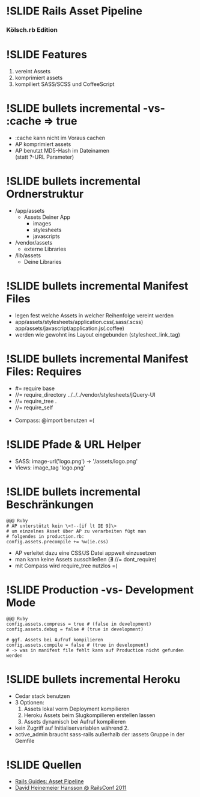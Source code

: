 !SLIDE
Rails Asset Pipeline
====================
### Kölsch.rb Edition

!SLIDE
Features
========
1. vereint Assets
2. komprimiert assets
3. kompiliert SASS/SCSS und CoffeeScript


!SLIDE bullets incremental
-vs- :cache => true
===================
* :cache kann nicht im Voraus cachen
* AP komprimiert assets
* AP benutzt MD5-Hash im Dateinamen<br>(statt ?-URL Parameter)


!SLIDE bullets incremental
Ordnerstruktur
==============
* /app/assets
  - Assets Deiner App
    + images
    + stylesheets
    + javascripts
* /vendor/assets
  - externe Libraries
* /lib/assets
  - Deine Libraries


!SLIDE bullets incremental
Manifest Files
==============
* legen fest welche Assets in welcher Reihenfolge vereint werden
* app/assets/stylesheets/application.css(.sass/.scss)<br>app/assets/javascript/application.js(.coffee)
* werden wie gewohnt ins Layout eingebunden (stylesheet\_link\_tag)


!SLIDE bullets incremental
Manifest Files: Requires
========================
* \#= require base
* //= require_directory ../../../vendor/stylesheets/jQuery-UI
* //= require_tree .
* //= require_self
<br><br>
* Compass: @import benutzen =(


!SLIDE
Pfade & URL Helper
==================
* SASS: image-url('logo.png') -> '/assets/logo.png'
* Views: image_tag 'logo.png'


!SLIDE bullets incremental
Beschränkungen
==============

    @@@ Ruby
    # AP unterstützt kein \<!--[if lt IE 9]\>
    # um einzelnes Asset über AP zu verarbeiten fügt man
    # folgendes in production.rb:
    config.assets.precompile += %w(ie.css)
* AP verleitet dazu eine CSS/JS Datei appweit einzusetzen
* man kann keine Assets ausschließen (∄ //= dont_require)
* mit Compass wird require_tree nutzlos =(


!SLIDE
Production -vs- Development Mode
================================
    @@@ Ruby
    config.assets.compress = true # (false in development)
    config.assets.debug = false # (true in development)
    
    # ggf. Assets bei Aufruf kompilieren
    config.assets.compile = false # (true in development)
    # -> was in manifest file fehlt kann auf Production nicht gefunden werden


!SLIDE bullets incremental
Heroku
======
* Cedar stack benutzen
* 3 Optionen:
  1. Assets lokal vorm Deployment kompilieren
  2. Heroku Assets beim Slugkompilieren erstellen lassen
  3. Assets dynamisch bei Aufruf kompilieren
* kein Zugriff auf Initialiservariablen während 2.
* active_admin braucht sass-rails außerhalb der :assets Gruppe in der Gemfile


!SLIDE
Quellen
=======

* [Rails Guides: Asset Pipeline](http://guides.rubyonrails.org/asset_pipeline.html)
* [David Heinemeier Hansson @ RailsConf 2011](http://www.youtube.com/watch?v=cGdCI2HhfAU)
